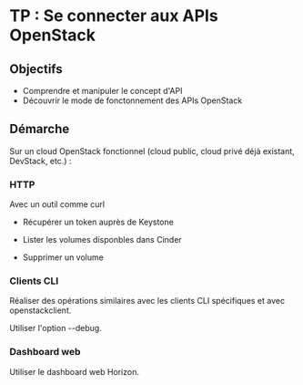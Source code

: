 # TP : Se connecter aux APIs OpenStack

## Objectifs

* Comprendre et manipuler le concept d'API
* Découvrir le mode de fonctonnement des APIs OpenStack

## Démarche

Sur un cloud OpenStack fonctionnel (cloud public, cloud privé déjà existant, DevStack, etc.) :

### HTTP

Avec un outil comme curl

* Récupérer un token auprès de Keystone

* Lister les volumes disponbles dans Cinder

* Supprimer un volume

### Clients CLI

Réaliser des opérations similaires avec les clients CLI spécifiques et avec openstackclient.

Utiliser l'option --debug.

### Dashboard web

Utiliser le dashboard web Horizon.
